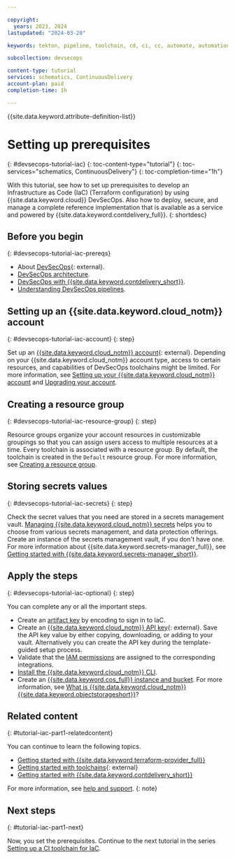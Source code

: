 ```yaml
---

copyright:
  years: 2023, 2024
lastupdated: "2024-03-20"

keywords: tekton, pipeline, toolchain, cd, ci, cc, automate, automation, continuous delivery, continuous integration, continuous compliance, devsecops tutorial, devsecops, devops, shift-left, shift left, secure devops, infrastructure-as-code, iac, terraform, schematics

subcollection: devsecops

content-type: tutorial
services: schematics, ContinuousDelivery
account-plan: paid
completion-time: 1h

---
```


{{site.data.keyword.attribute-definition-list}}

# Setting up prerequisites
{: #devsecops-tutorial-iac}
{: toc-content-type="tutorial"}
{: toc-services="schematics, ContinuousDelivery"}
{: toc-completion-time="1h"}

With this tutorial, see how to set up prerequisites to develop an Infrastructure as Code (IaC) (Terraform configuration) by using {{site.data.keyword.cloud}} DevSecOps. Also how to deploy, secure, and manage a complete reference implementation that is available as a service and powered by {{site.data.keyword.contdelivery_full}}.
{: shortdesc}

## Before you begin
{: #devsecops-tutorial-iac-prereqs}

* About [DevSecOps](https://www.ibm.com/think/topics/devsecops){: external}.
* [DevSecOps architecture](/docs/devsecops?topic=devsecops-cd-devsecops-arch).
* [DevSecOps with {{site.data.keyword.contdelivery_short}}](/docs/devsecops?topic=devsecops-devsecops_intro).
* [Understanding DevSecOps pipelines](/docs/devsecops?topic=devsecops-cd-devsecops-pipelines).

## Setting up an {{site.data.keyword.cloud_notm}} account
{: #devsecops-tutorial-iac-account}
{: step}

Set up an [{{site.data.keyword.cloud_notm}} account](/registration){: external}. Depending on your {{site.data.keyword.cloud_notm}} account type, access to certain resources, and capabilities of DevSecOps toolchains might be limited. For more information, see [Setting up your {{site.data.keyword.cloud_notm}} account](/docs/account?topic=account-account-getting-started) and [Upgrading your account](/docs/account?topic=account-upgrading-account).

## Creating a resource group
{: #devsecops-tutorial-iac-resource-group}
{: step}

Resource groups organize your account resources in customizable groupings so that you can assign users access to multiple resources at a time. Every toolchain is associated with a resource group. By default, the toolchain is created in the `Default` resource group. For more information, see [Creating a resource group](/docs/account?topic=account-rgs&interface=ui#create_rgs).

## Storing secrets values
{: #devsecops-tutorial-iac-secrets}
{: step}

Check the secret values that you need are stored in a secrets management vault. [Managing {{site.data.keyword.cloud_notm}} secrets](/docs/secrets-manager?topic=secrets-manager-use-case-kubernetes-secrets) helps you to choose from various secrets management, and data protection offerings. Create an instance of the secrets management vault, if you don't have one. For more information about {{site.data.keyword.secrets-manager_full}}, see [Getting started with {{site.data.keyword.secrets-manager_short}}](/docs/secrets-manager?topic=secrets-manager-getting-started).

## Apply the steps
{: #devsecops-tutorial-iac-optional}
{: step}

You can complete any or all the important steps.

- Create an [artifact key](/docs/devsecops?topic=devsecops-devsecops-image-signing) by encoding to sign in to IaC.
- Create an [{{site.data.keyword.cloud_notm}} API key](https://cloud.ibm.com/iam/apikeys){: external}. Save the API key value by either copying, downloading, or adding to your vault. Alternatively you can create the API key during the template-guided setup process.
- Validate that the [IAM permissions](/docs/devsecops?topic=devsecops-iam-permissions) are assigned to the corresponding integrations.
- [Install the {{site.data.keyword.cloud_notm}} CLI](/docs/cli?topic=cli-install-ibmcloud-cli).
- Create an [{{site.data.keyword.cos_full}} instance and bucket](/docs/devsecops?topic=devsecops-cd-devsecops-cos-config). For more information, see [What is {{site.data.keyword.cloud_notm}} {{site.data.keyword.objectstorageshort}}](/docs/cloud-object-storage?topic=cloud-object-storage-about-cloud-object-storage)?

## Related content
{: #tutorial-iac-part1-relatedcontent}

You can continue to learn the following topics.

* [Getting started with {{site.data.keyword.terraform-provider_full}}](/docs/ibm-cloud-provider-for-terraform?topic=ibm-cloud-provider-for-terraform-getting-started)
* [Getting started with toolchains](https://cloud.ibm.com/devops/getting-started){: external}
* [Getting started with {{site.data.keyword.contdelivery_short}}](/docs/ContinuousDelivery?topic=ContinuousDelivery-help-and-support)

For more information, see [help and support](/docs/devsecops?topic=devsecops-gettinghelp).
{: note}

## Next steps
{: #tutorial-iac-part1-next}

Now, you set the prerequisites. Continue to the next tutorial in the series [Setting up a CI toolchain for IaC](/docs/devsecops?topic=devsecops-devsecops-tutorial-iac-ci). 
